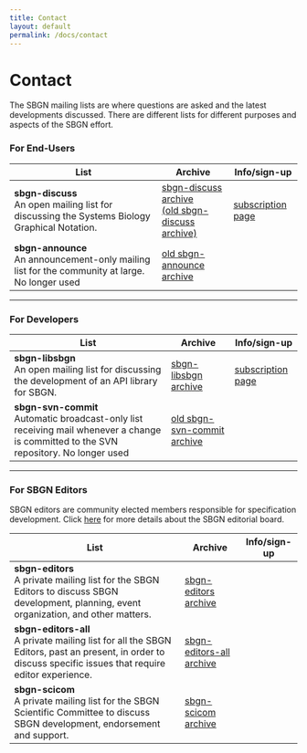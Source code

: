 ```yaml
---
title: Contact
layout: default
permalink: /docs/contact
---
```


# Contact

The SBGN mailing lists are where questions are asked and the latest developments discussed. There are different lists for different purposes and aspects of the SBGN effort.

### For End-Users

 List | Archive | Info/sign-up 
--|---|--
**sbgn-discuss** <br> An open mailing list for discussing the Systems Biology Graphical Notation.  | [sbgn-discuss archive](https://groups.google.com/forum/#!forum/sbgn-discuss) <br> [(old sbgn-discuss archive)](https://lists.caltech.edu/pipermail/sbgn-discuss/) | [subscription page](https://groups.google.com/forum/#!forum/sbgn-discuss)       
 **sbgn-announce** <br>  An announcement-only mailing list for the community at large. No longer used                | [old sbgn-announce archive](http://sourceforge.net/mailarchive/forum.php?forum_name=sbgn-announce) |  


___

### For Developers

| List   | Archive| Info/sign-up                                 |
|--|--|--|
| **sbgn-libsbgn** <br> An open mailing list for discussing the development of an API library for SBGN.                     | [sbgn-libsbgn archive](http://sourceforge.net/mailarchive/forum.php?forum_name=sbgn-libsbgn)       | [subscription page](https://lists.sourceforge.net/lists/listinfo/sbgn-libsbgn)    |
| **sbgn-svn-commit** <br> Automatic broadcast-only list receiving mail whenever a change is committed to the SVN repository. No longer used  | [old sbgn-svn-commit archive](http://sourceforge.net/mailarchive/forum.php?forum_name=sbgn-svn-commit) |  |

___

### For SBGN Editors
SBGN editors are community elected members responsible for specification development. Click [here](about#sbgn-editors) for more details about the SBGN editorial board. 

| List | Archive  | Info/sign-up 
|--|--|--|
| **sbgn-editors** <br> A private mailing list for the SBGN Editors to discuss SBGN development, planning, event organization, and other matters.              | [sbgn-editors archive](http://sourceforge.net/mailarchive/forum.php?forum_name=sbgn-editors)         |              |
| **sbgn-editors-all** <br> A private mailing list for all the SBGN Editors, past an present, in order to discuss specific issues that require editor experience.  | [sbgn-editors-all archive](http://sourceforge.net/mailarchive/forum.php?forum_name=sbgn-editors-all) |              |
| **sbgn-scicom** <br> A private mailing list for the SBGN Scientific Committee to discuss SBGN development, endorsement and support.                         | [sbgn-scicom archive](http://sourceforge.net/mailarchive/forum.php?forum_name=sbgn-scicom)           |              |
